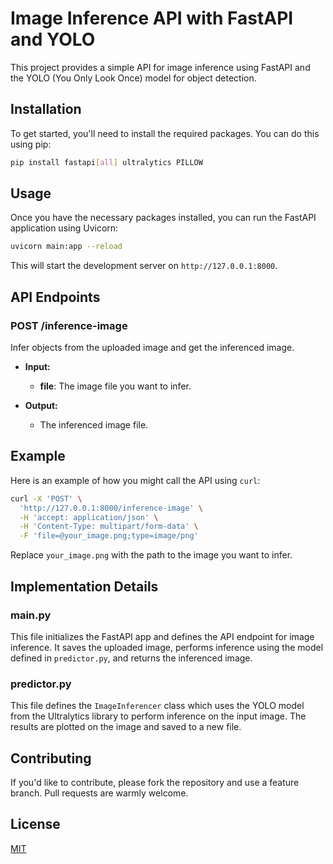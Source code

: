# Image Inference API with FastAPI and YOLO

This project provides a simple API for image inference using FastAPI and the YOLO (You Only Look Once) model for object detection.

## Installation

To get started, you'll need to install the required packages. You can do this using pip:

```bash
pip install fastapi[all] ultralytics PILLOW
```

## Usage

Once you have the necessary packages installed, you can run the FastAPI application using Uvicorn:

```bash
uvicorn main:app --reload
```

This will start the development server on `http://127.0.0.1:8000`.

## API Endpoints

### POST /inference-image

Infer objects from the uploaded image and get the inferenced image.

- **Input:**
  - **file**: The image file you want to infer.
  
- **Output:** 
  - The inferenced image file.

## Example

Here is an example of how you might call the API using `curl`:

```bash
curl -X 'POST' \
  'http://127.0.0.1:8000/inference-image' \
  -H 'accept: application/json' \
  -H 'Content-Type: multipart/form-data' \
  -F 'file=@your_image.png;type=image/png'
```

Replace `your_image.png` with the path to the image you want to infer.

## Implementation Details

### main.py

This file initializes the FastAPI app and defines the API endpoint for image inference. It saves the uploaded image, performs inference using the model defined in `predictor.py`, and returns the inferenced image.

### predictor.py

This file defines the `ImageInferencer` class which uses the YOLO model from the Ultralytics library to perform inference on the input image. The results are plotted on the image and saved to a new file.

## Contributing

If you'd like to contribute, please fork the repository and use a feature branch. Pull requests are warmly welcome.

## License

[MIT](LICENSE)
